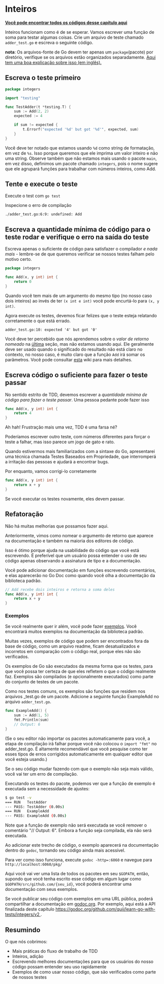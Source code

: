 # Inteiros

**[Você pode encontrar todos os códigos desse capítulo aqui](https://github.com/larienmf/learn-go-with-tests/tree/master/integers)**

Inteiros funcionam como é de se esperar. Vamos escrever uma função de soma para testar algumas coisas. Crie um arquivo de teste chamado `adder_test.go` e escreva o seguinte código.

**nota**: Os arquivos-fonte de Go devem ter apenas um `package`(pacote) por diretório, verifique se os arquivos estão organizados separadamente. [Aqui tem uma boa explicação sobre isso (em inglês).](https://dave.cheney.net/2014/12/01/five-suggestions-for-setting-up-a-go-project)

## Escreva o teste primeiro

```go
package integers

import "testing"

func TestAdder(t *testing.T) {
    sum := Add(2, 2)
    expected := 4

    if sum != expected {
        t.Errorf("expected '%d' but got '%d'", expected, sum)
    }
}
```

Você deve ter notado que estamos usando `%d` como string de formatação, em vez de `%s`. Isso porque queremos que ele imprima um valor inteiro e não uma string.
Observe também que não estamos mais usando o pacote `main`, em vez disso, definimos um pacote chamado `integers`, pois o nome sugere que ele agrupará funções para trabalhar com números inteiros, como Add.

## Tente e execute o teste

Execute o test com `go test`

Inspecione o erro de compilação

`./adder_test.go:6:9: undefined: Add`

## Escreva a quantidade mínima de código para o teste rodar e verifique o erro na saída do teste

Escreva apenas o suficiente de código para satisfazer o compilador _e nada mais_ - lembre-se de que queremos verificar se nossos testes falham pelo motivo certo.

```go
package integers

func Add(x, y int) int {
    return 0
}
```
Quando você tem mais de um argumento do mesmo tipo (no nosso caso dois inteiros) ao invés de ter `(x int e int)` você pode encurtá-lo para `(x, y int)`.

Agora execute os testes, devemos ficar felizes que o teste esteja relatando corretamente o que está errado.

`adder_test.go:10: expected '4' but got '0'`

Você deve ter percebido que nós aprendemos sobre o _valor de retorno nomeado_ na [última](hello-world.md#one...last...refactor?) seção, mas não estamos usando aqui. Ele geralmente deve ser usado quando o significado do resultado não está claro no contexto, no nosso caso, é muito claro que a função `Add` irá somar os parâmetros. Você pode consultar [esta](https://github.com/golang/go/wiki/CodeReviewComments#named-result-parameters) wiki para mais detalhes.

## Escreva código o suficiente para fazer o teste passar

No sentido estrito de TDD, devemos escrever a _quantidade mínima de código para fazer o teste passar_. Uma pessoa pedante pode fazer isso

```go
func Add(x, y int) int {
    return 4
}
```
Ah hah! Frustração mais uma vez, TDD é uma farsa né?

Poderíamos escrever outro teste, com números diferentes para forçar o teste a falhar, mas isso parece um jogo de gato e rato.

Quando estivermos mais familiarizados com a sintaxe do Go, apresentarei uma técnica chamada Testes Baseados em Propriedade, que interromperá a irritação das pessoas e ajudará a encontrar bugs.

Por enquanto, vamos corrigi-lo corretamente

```go
func Add(x, y int) int {
    return x + y
}
```

Se você executar os testes novamente, eles devem passar.

## Refatoração

Não há muitas melhorias que possamos fazer aqui.

Anteriormente, vimos como nomear o argumento de retorno que aparece na documentação e também na maioria dos editores de código.

Isso é ótimo porque ajuda na usabilidade do código que você está escrevendo. É preferível que um usuário possa entender o uso de seu código apenas observando a assinatura de tipo e a documentação.

Você pode adicionar documentação em funções escrevendo comentários, e elas aparecerão no Go Doc como quando você olha a documentação da biblioteca padrão.

```go
// Add recebe dois inteiros e retorna a soma deles
func Add(x, y int) int {
    return x + y
}
```

### Exemplos

Se você realmente quer ir além, você pode fazer [exemplos](https://blog.golang.org/examples). Você encontrará muitos exemplos na documentação da biblioteca padrão.

Muitas vezes, exemplos de código que podem ser encontrados fora da base de código, como um arquivo readme, ficam desatualizados e incorretos em comparação com o código real, porque eles não são verificados.

Os exemplos de Go são executados da mesma forma que os testes, para que você possa ter certeza de que eles refletem o que o código realmente faz.
Exemplos são compilados \(e opcionalmente executados\) como parte do conjunto de testes de um pacote.

Como nos testes comuns, os exemplos são funções que residem nos arquivos \_test.go de um pacote. Adicione a seguinte função ExampleAdd no arquivo `adder_test.go`.

```go
func ExampleAdd() {
    sum := Add(1, 5)
    fmt.Println(sum)
    // Output: 6
}
```
(Se o seu editor não importar os pacotes automaticamente para você, a etapa de compilação irá falhar porque você não colocou o `import "fmt"` no adder_test.go. É altamente recomendável que você pesquise como ter esses tipos de erros corrigidos automaticamente em qualquer editor que você esteja usando.)

Se o seu código mudar fazendo com que o exemplo não seja mais válido, você vai ter um erro de compilação.

Executando os testes do pacote, podemos ver que a função de exemplo é executada sem a necessidade de ajustes:

```bash
$ go test -v
=== RUN   TestAdder
--- PASS: TestAdder (0.00s)
=== RUN   ExampleAdd
--- PASS: ExampleAdd (0.00s)
```

Note que a função de exemplo não será executada se você remover o comentário "// Output: 6". Embora a função seja compilada, ela não será executada.

Ao adicionar este trecho de código, o exemplo aparecerá na documentação dentro do `godoc`, tornando seu código ainda mais acessível.

Para ver como isso funciona, execute `godoc -http=:6060` e navegue para `http://localhost:6060/pkg/`

Aqui você vai ver uma lista de todos os pacotes em seu `$GOPATH`, então, supondo que você tenha escrito esse código em algum lugar como `$GOPATH/src/github.com/{seu_id}`, você poderá encontrar uma documentação com seus exemplos.

Se você publicar seu código com exemplos em uma URL pública, poderá compartilhar a documentação em [godoc.org](https://godoc.org). Por exemplo, aqui está a API finalizada deste capítulo [https://godoc.org/github.com/quii/learn-go-with-tests/integers/v2 ](https://godoc.org/github.com/quii/learn-go-with-tests/integers/v2).

## Resumindo

O que nós cobrimos:

* Mais práticas do fluxo de trabalho de TDD
* Inteiros, adição
* Escrevendo melhores documentações para que os usuários do nosso código possam entender seu uso rapidamente
* Exemplos de como usar nosso código, que são verificados como parte de nossos testes
